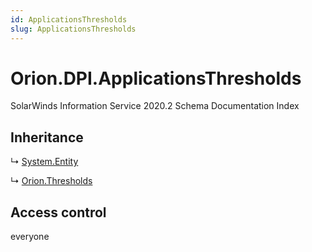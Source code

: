 ```yaml
---
id: ApplicationsThresholds
slug: ApplicationsThresholds
---
```


# Orion.DPI.ApplicationsThresholds

SolarWinds Information Service 2020.2 Schema Documentation Index

## Inheritance

↳ [System.Entity](./../System/Entity)

↳ [Orion.Thresholds](./../Orion/Thresholds)

## Access control

everyone

